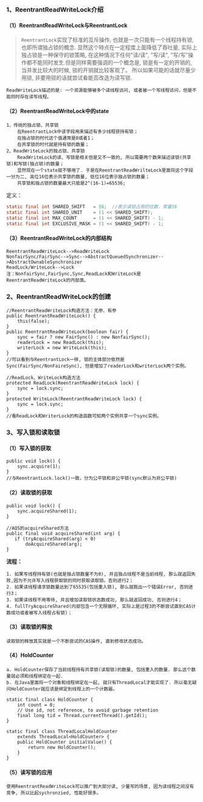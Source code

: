 ### 1、ReentrantReadWriteLock介绍

#### （1）ReentrantReadWriteLock与ReentrantLock
>`ReentrantLock`实现了标准的互斥操作, 也就是一次只能有一个线程持有锁, 也即所谓独占锁的概念. 显然这个特点在一定程度上面降低了吞吐量, 实际上独占锁是一种保守的锁策略, 在这种情况下任何"读/读", "写/读", "写/写"操作都不能同时发生.但是同样需要强调的一个概念是, 锁是有一定的开销的, 当并发比较大的时候, 锁的开销就比较客观了。 所以如果可能的话就尽量少用锁, 非要用锁的话就尝试看能否改造为读写锁.

	ReadWriteLock描述的是: 一个资源能够被多个读线程访问, 或者被一个写线程访问，但是不能同时存在读写线程。

#### （2）ReentrantReadWriteLock中的state
	
	1、传统的独占锁、共享锁
		在ReentrantLock中该字段用来描述有多少线程获持有锁；
		在独占锁的时代这个值通常是0或者1；
		在共享锁的时代就是持有锁的数量；
	2、ReadWriteLock的独占锁、共享锁
		ReadWriteLock的读、写锁是相关但是又不一致的, 所以需要两个数来描述读锁(共享锁)和写锁(独占锁)的数量；
		显然现在一个state就不够用了. 于是在ReentrantReadWrilteLock里面将这个字段一分为二, 高位16位表示共享锁的数量, 低位16位表示独占锁的数量；
		共享锁和独占锁的数量最大只能是2^(16-1)=65536;
		
	
定义：

```java
static final int SHARED_SHIFT   = 16;  //表示读锁占用的位数，常量16
static final int SHARED_UNIT    = (1 << SHARED_SHIFT);  
static final int MAX_COUNT      = (1 << SHARED_SHIFT) - 1;  
static final int EXCLUSIVE_MASK = (1 << SHARED_SHIFT) - 1;  
```

#### （3）ReentrantReadWriteLock的内部结构
	
	ReentrantReadWriteLock-->ReadWriteLock
	NonfairSync/FairSync-->Sync-->AbstractQueuedSynchronizer-->AbstractOwnableSynchronizer
	ReadLock/WriteLock-->Lock		
	注：NonfairSync,FairSync,Sync,ReadLock和WriteLock是ReentrantReadWriteLock的内部类。

### 2、ReentrantReadWriteLock的创建
	
	//ReentrantReadWriteLock构造方法：无参、有参
	public ReentrantReadWriteLock() {
        this(false);
    }
	public ReentrantReadWriteLock(boolean fair) {
	    sync = fair ? new FairSync() : new NonfairSync();
	    readerLock = new ReadLock(this);
	    writerLock = new WriteLock(this);
	}
	//可以看到与ReentrantLock一样, 锁的主体部分依然是Sync(FairSync/NonFaireSync), 但是增加了readerLock和writerLock两个实例。
	
	//ReadLock、WriteLock构造方法
	protected ReadLock(ReentrantReadWriteLock lock) {
    	sync = lock.sync;
	}
	protected WriteLock(ReentrantReadWriteLock lock) {
    	sync = lock.sync;
	}
	//看ReadLock和WriterLock的构造函数可知两个实例共享一个sync实例。

### 3、写入锁和读取锁

#### （1）写入锁的获取
	
	public void lock() {
        sync.acquire(1);
    }
    //与ReentrantLock.lock()一致，分为公平锁和非公平锁(sync默认为非公平锁)

#### （2）读取锁的获取
	
	public void lock() {
    	sync.acquireShared(1);
	}
	
	//AQS的acquireShared方法
	public final void acquireShared(int arg) {
	   if (tryAcquireShared(arg) < 0)
	       doAcquireShared(arg);
	}


**流程：**
	
	1. 如果写线程持有锁(也就是独占锁数量不为0), 并且独占线程不是当前线程, 那么就返回失败,因为不允许写入线程获取锁的同时获取读取锁。否则进行2；
	2. 如果读线程请求锁数量达到了65535(包括重入锁), 那么就跑出一个错误Error, 否则进行3；
	3. 如果读线程不用等待, 并且增加读取锁状态数成功, 那么就返回成功, 否则进行4；
	4. fullTryAcquireShared(内部包含一个无限循环, 实际上是过程3的不断尝试直到CAS计数成功或者被写入线程占有锁)；

#### （3）读取锁的释放
	
	读取锁的释放其实就是一个不断尝试的CAS操作, 直到修改状态成功。

#### （4）HoldCounter
	
	a. HoldCounter保存了当前线程持有共享锁(读取锁)的数量, 包括重入的数量. 那么这个数量就必须和线程绑定在一起.
	b. 在Java里面将一个对象和线程绑定在一起, 就只有ThreadLocal才能实现了. 所以毫无疑问HoldCounter就应该是绑定到线程上的一个计数器。
	
	static final class HoldCounter {
	    int count = 0;
	    // Use id, not reference, to avoid garbage retention
	    final long tid = Thread.currentThread().getId();
	}

	static final class ThreadLocalHoldCounter
	    extends ThreadLocal<HoldCounter> {
	    public HoldCounter initialValue() {
	        return new HoldCounter();
	    }
	}

#### （5）读写锁的应用
	
	使用ReentrantReadWriteLock可以推广到大部分读, 少量写的场景, 因为读线程之间没有竞争, 所以比起sychronzied, 性能好很多。

